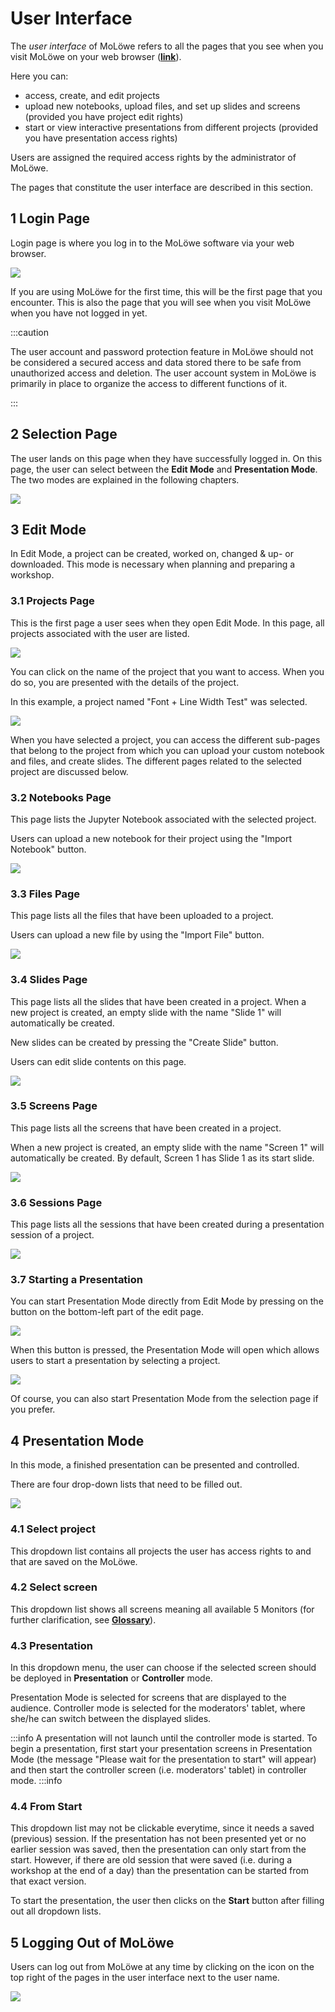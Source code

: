 # User Interface

The *user interface* of MoLöwe refers to all the pages that you see when you visit MoLöwe on your web browser ([**link**](https://moloewe.leuphana.de/login)).

Here you can:
- access, create, and edit projects
- upload new notebooks, upload files, and set up slides and screens (provided you have project edit rights)
- start or view interactive presentations from different projects (provided you have presentation access rights)

Users are assigned the required access rights by the administrator of MoLöwe.

The pages that constitute the user interface are described in this section.

## **1 Login Page**

Login page is where you log in to the MoLöwe software via your web browser.

![](/img/doc/01_login_page.png)

If you are using MoLöwe for the first time, this will be the first page that you encounter. This is also the page that you will see when you visit MoLöwe when you 
have not logged in yet.

:::caution

The user account and password protection feature in MoLöwe should not be considered a secured access and data stored there to be safe from unauthorized access and deletion. 
The user account system in MoLöwe is primarily in place to organize the access to different functions of it.

:::

## **2 Selection Page**

The user lands on this page when they have successfully logged in. On this page, the user can select between the **Edit Mode** and **Presentation Mode**.
The two modes are explained in the following chapters.

![](/img/doc/SelectionPage.png)

## **3 Edit Mode**

In Edit Mode, a project can be created, worked on, changed & up- or downloaded. This mode is necessary when planning and preparing a workshop.

### 3.1 Projects Page

This is the first page a user sees when they open Edit Mode. In this page, all projects associated with the user are listed.

![](/img/doc/02_projects_page.jpg)

You can click on the name of the project that you want to access. When you do so, you are presented with the details of the project. 

In this example, a project named "Font + Line Width Test" was selected.

![](/img/doc/04_project_details.jpg)

When you have selected a project, you can access the different sub-pages that belong to the project from which you can upload your custom notebook and files, 
and create slides. The different pages related to the selected project are discussed below.

### 3.2 Notebooks Page

This page lists the Jupyter Notebook associated with the selected project.

Users can upload a new notebook for their project using the "Import Notebook" button.

![](/img/doc/05_notebooks_page.jpg)

### 3.3 Files Page

This page lists all the files that have been uploaded to a project.

Users can upload a new file by using the "Import File" button.

![](/img/doc/06_files_page.jpg)

### 3.4 Slides Page

This page lists all the slides that have been created in a project. When a new project is created, an empty slide with the name "Slide 1" will automatically be created.

New slides can be created by pressing the "Create Slide" button.

Users can edit slide contents on this page.

![](/img/doc/07_slides_page.jpg)

### 3.5 Screens Page

This page lists all the screens that have been created in a project. 

When a new project is created, an empty slide with the name "Screen 1" will automatically be created. By default, Screen 1 has Slide 1 as its start slide.

![](/img/doc/08_screens_page.jpg)

### 3.6 Sessions Page

This page lists all the sessions that have been created during a presentation session of a project.

![](/img/doc/09_sessions_page.jpg)

### 3.7 Starting a Presentation

You can start Presentation Mode directly from Edit Mode by pressing on the button on the bottom-left part of the edit page.

![](/img/doc/10_start_presentation.jpg)

When this button is pressed, the Presentation Mode will open which allows users to start a presentation by selecting a project.

![](/img/doc/11_presentation_selection_page.jpg)

Of course, you can also start Presentation Mode from the selection page if you prefer.

## **4 Presentation Mode**

In this mode, a finished presentation can be presented and controlled.

There are four drop-down lists that need to be filled out.

![](/img/doc/PresentationPage.png)

### 4.1 Select project

This dropdown list contains all projects the user has access rights to and that are saved on the MoLöwe.

### 4.2 Select screen

This dropdown list shows all screens meaning all available 5 Monitors (for further clarification, see [**Glossary**](06_glossary.md#screen)).

### 4.3 Presentation

In this dropdown menu, the user can choose if the selected screen should be deployed in **Presentation** or **Controller** mode.

Presentation Mode is selected for screens that are displayed to the audience.
Controller mode is selected for the moderators' tablet, where she/he can switch between the displayed slides.

:::info A presentation will not launch until the controller mode is started.
To begin a presentation, first start your presentation screens in Presentation Mode (the message "Please wait for the presentation to start" will appear)
and then start the controller screen (i.e. moderators' tablet) in controller mode.
:::info

### 4.4 From Start
This dropdown list may not be clickable everytime, since it needs a saved (previous) session.
If the presentation has not been presented yet or no earlier session was saved, then the presentation can only start from the start.
However, if there are old session that were saved (i.e. during a workshop at the end of a day) than the presentation can be started from that exact version.

To start the presentation, the user then clicks on the **Start** button after filling out all dropdown lists.

## **5 Logging Out of MoLöwe**

Users can log out from MoLöwe at any time by clicking on the icon on the top right of the pages in the user interface next to the user name.

![](/img/doc/9999_log_out.jpg)
